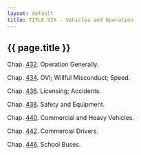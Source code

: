 ```yaml
---
layout: default 
title: TITLE SIX - Vehicles and Operation
---
```


{{ page.title }}
----------------

Chap. [432](1ed73355.html). Operation Generally.

Chap. [434](2080d498.html). OVI; Willful Misconduct; Speed.

Chap. [436](22017374.html). Licensing; Accidents.

Chap. [438](23790fa9.html). Safety and Equipment.

Chap. [440](25316eba.html). Commercial and Heavy Vehicles.

Chap. [442](25d40803.html). Commercial Drivers.

Chap. [446](265a59e9.html). School Buses.
